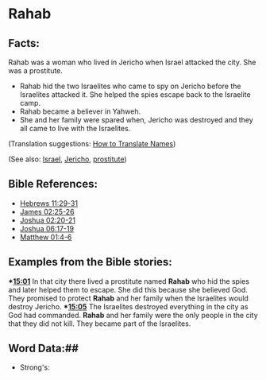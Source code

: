 # Rahab #

## Facts: ##

Rahab was a woman who lived in Jericho when Israel attacked the city. She was a prostitute.

* Rahab hid the two Israelites who came to spy on Jericho before the Israelites attacked it. She helped the spies escape back to the Israelite camp.
* Rahab became a believer in Yahweh.
* She and her family were spared when, Jericho was destroyed and they all came to live with the Israelites.

(Translation suggestions: [How to Translate Names](rc://en/ta/man/translate/translate-names))

(See also: [Israel](../other/israel.md), [Jericho](../other/jericho.md), [prostitute](../other/prostitute.md))

## Bible References: ##

* [Hebrews 11:29-31](rc://en/tn/help/heb/11/29)
* [James 02:25-26](rc://en/tn/help/jas/02/25)
* [Joshua 02:20-21](rc://en/tn/help/jos/02/20)
* [Joshua 06:17-19](rc://en/tn/help/jos/06/17)
* [Matthew 01:4-6](rc://en/tn/help/mat/01/04)

## Examples from the Bible stories: ##

  __*[15:01](rc://en/tn/help/obs/15/01)__ In that city there lived a prostitute named __Rahab__ who hid the spies and later helped them to escape. She did this because she believed God. They promised to protect __Rahab__ and her family when the Israelites would destroy Jericho. 
  __*[15:05](rc://en/tn/help/obs/15/05)__ The Israelites destroyed everything in the city as God had commanded. __Rahab__ and her family were the only people in the city that they did not kill. They became part of the Israelites.

## Word Data:##

* Strong's: 

